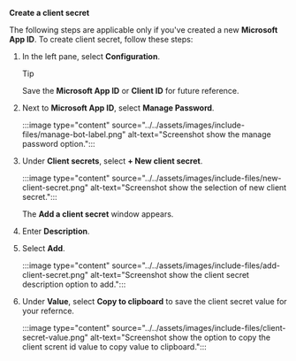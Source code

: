 **Create a client secret**

The following steps are applicable only if you've created a new **Microsoft App ID**. To create client secret, follow these steps:

1. In the left pane, select **Configuration**. 

    > [!TIP]
    > Save the **Microsoft App ID** or **Client ID** for future reference.

1. Next to **Microsoft App ID**, select **Manage Password**.

    :::image type="content" source="../../assets/images/include-files/manage-bot-label.png" alt-text="Screenshot show the manage password option.":::

1. Under **Client secrets**, select **+ New client secret**. 

    :::image type="content" source="../../assets/images/include-files/new-client-secret.png" alt-text="Screenshot show the selection of new client secret.":::

    The **Add a client secret** window appears.

1. Enter **Description**.

1. Select **Add**.

    :::image type="content" source="../../assets/images/include-files/add-client-secret.png" alt-text="Screenshot show the client secret description option to add."::: 

1. Under **Value**, select **Copy to clipboard** to save the client secret value for your refernce.

    :::image type="content" source="../../assets/images/include-files/client-secret-value.png" alt-text="Screenshot show the option to copy the client scrent id value to copy value to clipboard.":::

